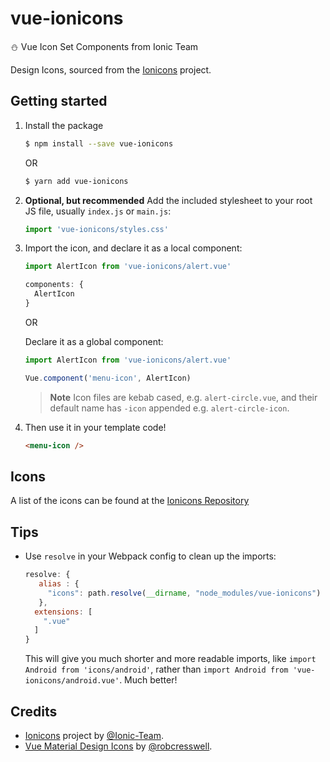 # vue-ionicons
:snowman: Vue Icon Set Components from Ionic Team

Design Icons, sourced from the
[Ionicons](https://github.com/ionic-team/ionicons) project.

## Getting started

1. Install the package

    ```bash
    $ npm install --save vue-ionicons
    ```

    OR

    ```bash
    $ yarn add vue-ionicons
    ```

2. **Optional, but recommended** Add the included stylesheet to your root JS
   file, usually `index.js` or `main.js`:

    ```javascript
    import 'vue-ionicons/styles.css'
    ```

3. Import the icon, and declare it as a local component:

    ```javascript
    import AlertIcon from 'vue-ionicons/alert.vue'

    components: {
      AlertIcon
    }
    ```

    OR

    Declare it as a global component:

    ```javascript
    import AlertIcon from 'vue-ionicons/alert.vue'

    Vue.component('menu-icon', AlertIcon)
    ```

    > **Note** Icon files are kebab cased, e.g. `alert-circle.vue`, and
    > their default name has `-icon` appended e.g. `alert-circle-icon`.

4. Then use it in your template code!

    ```html
    <menu-icon />
    ```

## Icons

A list of the icons can be found at the [Ionicons Repository](https://github.com/ionic-team/ionicons)

## Tips

- Use `resolve` in your Webpack config to clean up the imports:

  ```javascript
  resolve: {
     alias : {
       "icons": path.resolve(__dirname, "node_modules/vue-ionicons")
     },
    extensions: [
      ".vue"
    ]
  }
  ```

  This will give you much shorter and more readable imports, like
  `import Android from 'icons/android'`, rather than
  `import Android from 'vue-ionicons/android.vue'`. Much better!

## Credits

+ [Ionicons](https://github.com/ionic-team/ionicons) project by [@Ionic-Team](https://github.com/ionic-team).
+ [Vue Material Design Icons](https://gitlab.com/robcresswell/vue-material-design-icons) by [@robcresswell](https://gitlab.com/robcresswell/).
